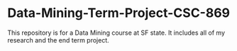 # Data-Mining-Term-Project-CSC-869
This repository is for a Data Mining course at SF state. It includes all of my research and the end term project. 
